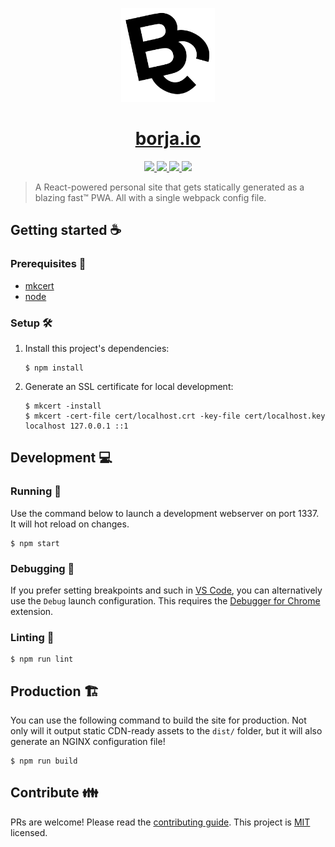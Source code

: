 <p align="center">
  <img width="150px" src="./src/images/bc.png">
</p>

<h1 align="center">
  <a href="https://borja.io">borja.io</a>
</h1>

<p align="center">
  <a href="https://github.com/bcanseco/borja.io/actions?query=workflow%3Anpm">
    <img src="https://github.com/bcanseco/borja.io/workflows/npm/badge.svg">
  </a>

  <a href="https://github.com/bcanseco/borja.io/actions?query=workflow%3Amarkdown">
    <img src="https://github.com/bcanseco/borja.io/workflows/markdown/badge.svg">
  </a>

  <a href="https://github.com/bcanseco/borja.io/actions?query=workflow%3Acommitizen">
    <img src="https://github.com/bcanseco/borja.io/workflows/commitizen/badge.svg">
  </a>

  <a href="https://github.com/bcanseco/borja.io/actions?query=workflow%3Auptime">
    <img src="https://github.com/bcanseco/borja.io/workflows/uptime/badge.svg">
  </a>
</p>

> A React-powered personal site that gets statically generated as a blazing fast™ PWA. All with a single webpack config file.

## Getting started ☕

### Prerequisites 📝

* [mkcert](https://github.com/FiloSottile/mkcert)
* [node](https://nodejs.org)

### Setup 🛠

1. Install this project's dependencies:
   ```console
   $ npm install
   ```
1. Generate an SSL certificate for local development:
   ```console
   $ mkcert -install
   $ mkcert -cert-file cert/localhost.crt -key-file cert/localhost.key localhost 127.0.0.1 ::1
   ```

## Development 💻

### Running 👟

Use the command below to launch a development webserver on port 1337. It will hot reload on changes.

```console
$ npm start
```

### Debugging 🐞

If you prefer setting breakpoints and such in [VS Code](https://code.visualstudio.com), you can alternatively use the `Debug` launch configuration. This requires the [Debugger for Chrome](https://marketplace.visualstudio.com/items?itemName=msjsdiag.debugger-for-chrome) extension.

### Linting 🧹

```console
$ npm run lint
```

## Production 🏗

You can use the following command to build the site for production. Not only will it output static CDN-ready assets to the `dist/` folder, but it will also generate an NGINX configuration file!

```console
$ npm run build
```

## Contribute 👪

PRs are welcome! Please read the [contributing guide](.github/CONTRIBUTING.md). This project is [MIT](LICENSE) licensed.
